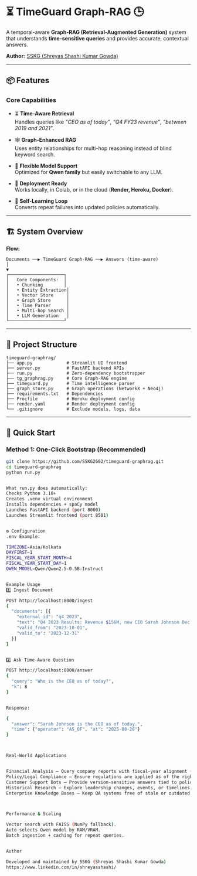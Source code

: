 # ⏳ TimeGuard Graph-RAG 🕒  
A temporal-aware **Graph-RAG (Retrieval-Augmented Generation)** system that understands **time-sensitive queries** and provides accurate, contextual answers.  

**Author:** [SSKG (Shreyas Shashi Kumar Gowda)](https://github.com/SSKG2602)  

---

## 📦 Features  

### Core Capabilities  
- ⏳ **Time-Aware Retrieval**  
  Handles queries like *“CEO as of today”*, *“Q4 FY23 revenue”*, *“between 2019 and 2021”*.  

- 🕸 **Graph-Enhanced RAG**  
  Uses entity relationships for multi-hop reasoning instead of blind keyword search.  

- 🔄 **Flexible Model Support**  
  Optimized for **Qwen family** but easily switchable to any LLM.  

- 🚀 **Deployment Ready**  
  Works locally, in Colab, or in the cloud (**Render, Heroku, Docker**).  

- 🧠 **Self-Learning Loop**  
  Converts repeat failures into updated policies automatically.  

---

## 🏗 System Overview  

**Flow:**  


```
Documents ──▶ TimeGuard Graph-RAG ──▶ Answers (time-aware)
│
▼
┌─────────────────────┐
│   Core Components:  │
│   • Chunking        │
│   • Entity Extraction│
│   • Vector Store     │
│   • Graph Store      │
│   • Time Parser      │
│   • Multi-hop Search │
│   • LLM Generation   │
└─────────────────────┘
```




---

## 📁 Project Structure  


```
timeguard-graphrag/
├── app.py             # Streamlit UI frontend
├── server.py          # FastAPI backend APIs
├── run.py             # Zero-dependency bootstrapper
├── tg_graphrag.py     # Core Graph-RAG engine
├── timeguard.py       # Time intelligence parser
├── graph_store.py     # Graph operations (NetworkX + Neo4j)
├── requirements.txt   # Dependencies
├── Procfile           # Heroku deployment config
├── render.yaml        # Render deployment config
└── .gitignore         # Exclude models, logs, data
```


---

## 🚀 Quick Start  

### Method 1: One-Click Bootstrap (Recommended)  

```bash
git clone https://github.com/SSKG2602/timeguard-graphrag.git
cd timeguard-graphrag
python run.py


What run.py does automatically:
Checks Python 3.10+
Creates .venv virtual environment
Installs dependencies + spaCy model
Launches FastAPI backend (port 8000)
Launches Streamlit frontend (port 8501)


⚙ Configuration
.env Example:

TIMEZONE=Asia/Kolkata
DAYFIRST=1
FISCAL_YEAR_START_MONTH=4
FISCAL_YEAR_START_DAY=1
QWEN_MODEL=Qwen/Qwen2.5-0.5B-Instruct


Example Usage
1️⃣ Ingest Document

POST http://localhost:8000/ingest
{
  "documents": [{
    "external_id": "q4_2023",
    "text": "Q4 2023 Results: Revenue $156M, new CEO Sarah Johnson Dec 1, 2023.",
    "valid_from": "2023-10-01",
    "valid_to": "2023-12-31"
  }]
}


2️⃣ Ask Time-Aware Question

POST http://localhost:8000/answer
{
  "query": "Who is the CEO as of today?",
  "k": 8
}


Response:

{
  "answer": "Sarah Johnson is the CEO as of today.",
  "time": {"operator": "AS_OF", "at": "2025-08-28"}
}



Real-World Applications


Financial Analysis – Query company reports with fiscal-year alignment (e.g., “Revenue in Q2 FY25”).
Policy/Legal Compliance – Ensure regulations are applied as of the right time period.
Customer Support Bots – Provide version-sensitive answers tied to policy/document changes.
Historical Research – Explore leadership changes, events, or timelines with evidence.
Enterprise Knowledge Bases – Keep QA systems free of stale or outdated citations.



Performance & Scaling

Vector search with FAISS (NumPy fallback).
Auto-selects Qwen model by RAM/VRAM.
Batch ingestion + caching for repeat queries.


Author

Developed and maintained by SSKG (Shreyas Shashi Kumar Gowda)
https://www.linkedin.com/in/shreyasshashi/

